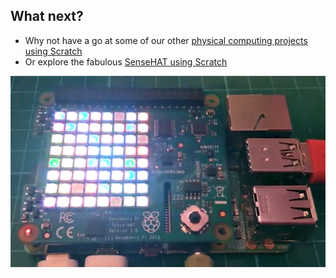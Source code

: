 ## What next?

- Why not have a go at some of our other [physical computing projects using Scratch](https://projects.raspberrypi.org/en/projects?software%5B%5D=scratch&hardware%5B%5D=electronic-components)
- Or explore the fabulous [SenseHAT using Scratch](https://projects.raspberrypi.org/en/projects?software%5B%5D=scratch&hardware%5B%5D=sense-hat)

![Sense hat](images/whatNext_senseHat.png)
